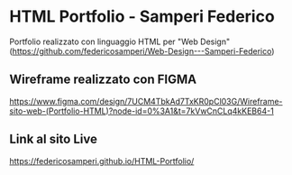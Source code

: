 # HTML Portfolio - Samperi Federico
Portfolio realizzato con linguaggio HTML per "Web Design" (https://github.com/federicosamperi/Web-Design---Samperi-Federico)

## Wireframe realizzato con FIGMA
https://www.figma.com/design/7UCM4TbkAd7TxKR0pCl03G/Wireframe-sito-web-(Portfolio-HTML)?node-id=0%3A1&t=7kVwCnCLq4kKEB64-1

## Link al sito Live
https://federicosamperi.github.io/HTML-Portfolio/
